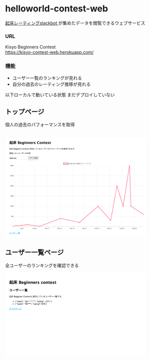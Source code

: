# helloworld-contest-web
  
<a href="https://github.com/hibari2357/rating-hello-world-bot"> 起床レーティングslackbot </a>が集めたデータを閲覧できるウェブサービス  

### URL
Kisyo Beginners Contest  
https://kisyo-contest-web.herokuapp.com/


### 機能
- ユーザー一覧のランキングが見れる
- 自分の過去のレーティング推移が見れる


以下ローカルで動いている状態
まだデプロイしていない
## トップページ
個人の過去のパフォーマンスを取得  
　　

<img src="https://raw.githubusercontent.com/hibari2357/helloworld-contest-web/images/top.png" width="90%">
　　

## ユーザー一覧ページ
全ユーザーのランキングを確認できる
　　

<img src="https://raw.githubusercontent.com/hibari2357/helloworld-contest-web/images/users.png" width="90%">